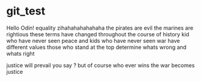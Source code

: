 # git_test
Hello Odin!
equality
zihahahahahahaha
the pirates are evil
the marines are rightious
these terms have changed throughout the course of history
kid who have never seen peace and kids who have never seen war
have different values
those who stand at the top determine whats wrong and whats right

justice will prevail you say ?
but of course
who ever wins the war becomes justice

